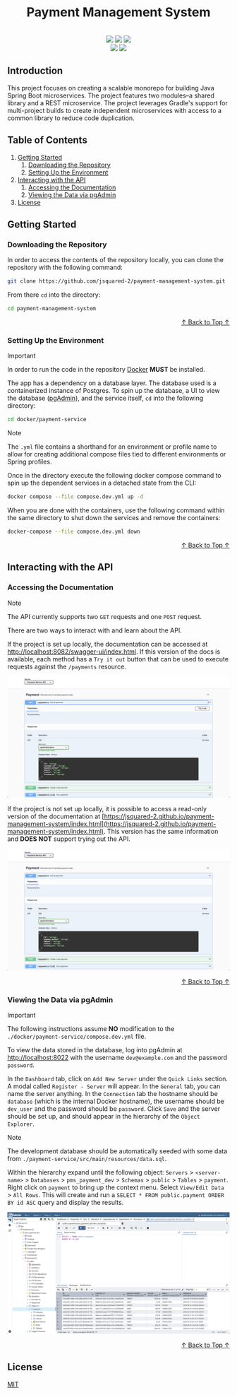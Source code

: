 <h1 align="center">
    Payment Management System
</h1>

<br>

<div align="center">
    <img src="https://img.shields.io/badge/Spring-3.4-green">
    <img src="https://img.shields.io/badge/Java-21-orange">
    <img src="https://img.shields.io/badge/Gradle-8.13-blue">
    <br>
    <img src="https://img.shields.io/badge/License-MIT-purple">
    <a href="https://jsquared-2.github.io/payment-management-system/index.html" target="_blank"><img src="https://img.shields.io/badge/Read-Docs-62a03f;?style=flat&logo=swagger"></a>
</div>

## Introduction

This project focuses on creating a scalable monorepo for building Java Spring Boot microservices. The project features
two modules–a shared library and a REST microservice. The project leverages Gradle's support for multi-project builds to
create independent microservices with access to a common library to reduce code duplication.

## Table of Contents

1. [Getting Started](#getting-started)
    1. [Downloading the Repository](#downloading-the-repository)
    2. [Setting Up the Environment](#setting-up-the-environment)
2. [Interacting with the API](#interacting-with-the-api)
    1. [Accessing the Documentation](#accessing-the-documentation)
    2. [Viewing the Data via pgAdmin](#viewing-the-data-via-pgadmin)
3. [License](#license)

## Getting Started

### Downloading the Repository

In order to access the contents of the repository locally, you can clone the repository with the following command:

```bash
git clone https://github.com/jsquared-2/payment-management-system.git
```

From there `cd` into the directory:

```bash
cd payment-management-system
```

<div align="right"><a href="#table-of-contents">↑ Back to Top ↑</a></div>

### Setting Up the Environment

> [!IMPORTANT]
> In order to run the code in the repository [Docker](https://www.docker.com/) **MUST** be installed.

The app has a dependency on a database layer. The database used is a containerized instance of Postgres. To spin up the
database, a UI to view the database ([pgAdmin](https://www.pgadmin.org/)), and the service itself, `cd` into the
following directory:

```bash
cd docker/payment-service
```

> [!NOTE]
> The `.yml` file contains a shorthand for an environment or profile name to allow for creating additional compose files
> tied to different environments or Spring profiles.

Once in the directory execute the following docker compose command to spin up the dependent services in a detached state
from the CLI:

```bash
docker compose --file compose.dev.yml up -d
```

When you are done with the containers, use the following command within the same directory to shut down the services and
remove the containers:

```bash
docker-compose --file compose.dev.yml down
```

<div align="right"><a href="#table-of-contents">↑ Back to Top ↑</a></div>

## Interacting with the API

### Accessing the Documentation

> [!NOTE]
> The API currently supports two `GET` requests and one `POST` request.

There are two ways to interact with and learn about the API.

If the project is set up locally, the documentation can be
accessed at [http://localhost:8082/swagger-ui/index.html](http://localhost:8082/swagger-ui/index.html). If this version
of the docs is available, each method has a `Try it out` button that can be used to execute requests against the
`/payments` resource.

![](assets/swagger-docs-local.png)

If the project is not set up locally, it is possible to access a read-only version of the documentation
at [https://jsquared-2.github.io/payment-management-system/index.html](https://jsquared-2.github.io/payment-management-system/index.html).
This version has the same information and **DOES NOT** support trying out the API.

![](assets/swagger-docs-remote.png)

<div align="right"><a href="#table-of-contents">↑ Back to Top ↑</a></div>

### Viewing the Data via pgAdmin

> [!IMPORTANT]
> The following instructions assume **NO** modification to the `./docker/payment-service/compose.dev.yml` file.

To view the data stored in the database, log into pgAdmin at [http://localhost:8022](http://localhost:8022) with the
username `dev@example.com` and the password `password`.

In the `Dashboard` tab, click on `Add New Server` under the `Quick Links` section. A modal called `Register - Server`
will
appear. In the `General` tab, you can name the server anything. In the `Connection` tab the hostname should be
`database` (which is the internal Docker hostname), the username should be `dev_user` and the password should be
`password`. Click `Save` and the server should be set up, and should appear in the hierarchy of the `Object Explorer`.

> [!NOTE]
> The development database should be automatically seeded with some data from
`./payment-service/src/main/resources/data.sql`.

Within the hierarchy expand until the following object: `Servers` > `<server-name>` > `Databases` > `pms_payment_dev` >
`Schemas` > `public` > `Tables` > `payment`. Right click on `payment` to bring up the context menu. Select
`View/Edit Data` >
`All Rows`. This will create and run a `SELECT * FROM public.payment ORDER BY id ASC` query and display the results.

![](assets/pgadmin-seed-data.png)

<div align="right"><a href="#table-of-contents">↑ Back to Top ↑</a></div>

## License

[MIT](LICENSE.md)
